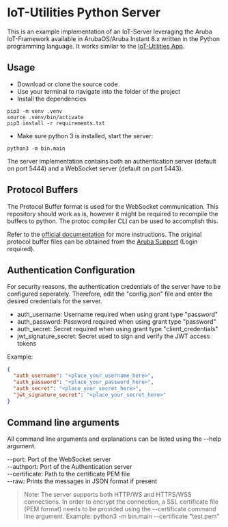 # IoT-Utilities Python Server

This is an example implementation of an IoT-Server leveraging the Aruba IoT-Framework available in ArubaOS/Aruba Instant 8.x written in the Python programming language.
It works similar to the [IoT-Utilities App](https://iot-utilities.arubademo.de/).

## Usage

- Download or clone the source code
- Use your terminal to navigate into the folder of the project
- Install the dependencies

```
pip3 -m venv .venv
source .venv/bin/activate
pip3 install -r requirements.txt
```

- Make sure python 3 is installed, start the server:

```
python3 -m bin.main
```

The server implementation contains both an authentication server (default on port 5444) and a WebSocket server (default on port 5443).

## Protocol Buffers

The Protocol Buffer format is used for the WebSocket communication.
This repository should work as is, however it might be required to recompile the buffers to python.
The protoc compiler CLI can be used to accomplish this.

Refer to the [official documentation](https://protobuf.dev/getting-started/pythontutorial/) for more instructions.
The original protocol buffer files can be obtained from the [Aruba Support](https://networkingsupport.hpe.com/downloads;search=protobuf) (Login required).

## Authentication Configuration

For security reasons, the authentication credentials of the server have to be configured seperately.
Therefore, edit the "config.json" file and enter the desired credentials for the server.

- auth_username: Username required when using grant type "password"
- auth_password: Password required when using grant type "password"
- auth_secret: Secret required when using grant type "client_credentials"
- jwt_signature_secret: Secret used to sign and verify the JWT access tokens

Example:

```json
{
  "auth_username": "<place_your_username_here>",
  "auth_password": "<place_your_password_here>",
  "auth_secret": "<place_your_secret_here>",
  "jwt_signature_secret": "<place_your_secret_here>"
}
```

## Command line arguments

All command line arguments and explanations can be listed using the --help argument.

--port: Port of the WebSocket server  
--authport: Port of the Authentication server  
--certificate: Path to the certificate PEM file  
--raw: Prints the messages in JSON format if present

> Note: The server supports both HTTP/WS and HTTPS/WSS connections. In order to encrypt the connection, a SSL certificate file (PEM format) needs to be provided using the --certificate command line argument. Example: python3 -m bin.main --certificate "test.pem"
